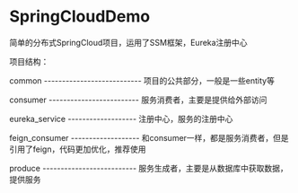 # SpringCloudDemo
简单的分布式SpringCloud项目，运用了SSM框架，Eureka注册中心


项目结构：

  common --------------------------- 项目的公共部分，一般是一些entity等

  consumer ------------------------- 服务消费者，主要是提供给外部访问

  eureka_service ------------------- 注册中心，服务的注册中心

  feign_consumer ------------------- 和consumer一样，都是服务消费者，但是引用了feign，代码更加优化，推荐使用

  produce -------------------------- 服务生成者，主要是从数据库中获取数据，提供服务
